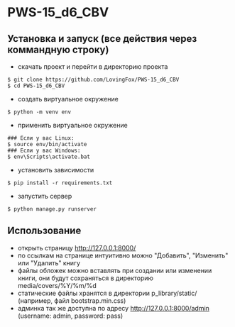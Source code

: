 # PWS-15_d6_CBV
## Установка и запуск (все действия через коммандную строку)
  - скачать проект и перейти в директорию проекта
  ```
$ git clone https://github.com/LovingFox/PWS-15_d6_CBV
$ cd PWS-15_d6_CBV
```
  - создать виртуальное окружение
  ```
$ python -m venv env
```
  - применить виртуальное окружение
```
### Если у вас Linux:
$ source env/bin/activate
### Если у вас Windows:
$ env\Scripts\activate.bat
```
 - установить зависимости
  ```
$ pip install -r requirements.txt 
```

  - запустить сервер
  ```
$ python manage.py runserver 
```

## Использование
- открыть страницу http://127.0.0.1:8000/
- по ссылкам на странице интуитивно можно "Добавить", "Изменить" или "Удалить" книгу
- файлы обложек можно вставлять при создании или изменении книги, они будут сохраняться в директорию media/covers/%Y/%m/%d
- статические файлы хранятся в директории p_library/static/ (например, файл bootstrap.min.css)
- админка так же доступна по адресу http://127.0.0.1:8000/admin (username: admin, password: pass)
